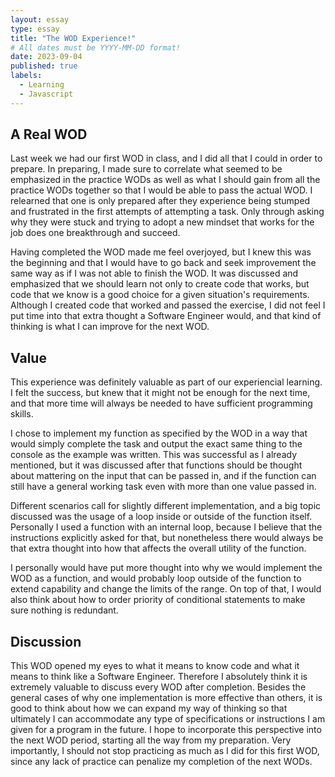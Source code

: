 ```yaml
---
layout: essay
type: essay
title: "The WOD Experience!"
# All dates must be YYYY-MM-DD format!
date: 2023-09-04
published: true
labels:
  - Learning
  - Javascript
---
```


## A Real WOD

Last week we had our first WOD in class, and I did all that I could in order to prepare. In preparing, I made sure to correlate what seemed to be emphasized in the practice WODs as well as what I should gain from all the practice WODs together so that I would be able to pass the actual WOD. I relearned that one is only prepared after they experience being stumped and frustrated in the first attempts of attempting a task.  Only through asking why they were stuck and trying to adopt a new mindset that works for the job does one breakthrough and succeed.

Having completed the WOD made me feel overjoyed, but I knew this was the beginning and that I would have to go back and seek improvement the same way as if I was not able to finish the WOD. It was discussed and emphasized that we should learn not only to create code that works, but code that we know is a good choice for a given situation's requirements.  Although I created code that worked and passed the exercise, I did not feel I put time into that extra thought a Software Engineer would, and that kind of thinking is what I can improve for the next WOD. 


## Value 

This experience was definitely valuable as part of our experiencial learning.  I felt the success, but knew that it might not be enough for the next time, and that more time will always be needed to have sufficient programming skills.

I chose to implement my function as specified by the WOD in a way that would simply complete the task and output the exact same thing to the console as the example was written.  This was successful as I already mentioned, but it was discussed after that functions should be thought about mattering on the input that can be passed in, and if the function can still have a general working task even with more than one value passed in.  

Different scenarios call for slightly different implementation, and a big topic discussed was the usage of a loop inside or outside of the function itself.  Personally I used a function with an internal loop, because I believe that the instructions explicitly asked for that, but nonetheless there would always be that extra thought into how that affects the overall utility of the function.

I personally would have put more thought into why we would implement the WOD as a function, and would probably loop outside of the function to extend capability and change the limits of the range.  On top of that, I would also think about how to order priority of conditional statements to make sure nothing is redundant.

## Discussion

This WOD opened my eyes to what it means to know code and what it means to think like a Software Engineer.  Therefore I absolutely think it is extremely valuable to discuss every WOD after completion.  Besides the general cases of why one implementation is more effective than others, it is good to think about how we can expand my way of thinking so that ultimately I can accommodate any type of specifications or instructions I am given for a program in the future.  I hope to incorporate this perspective into the next WOD period, starting all the way from my preparation. Very importantly, I should not stop practicing as much as I did for this first WOD, since any lack of practice can penalize my completion of the next WODs.




